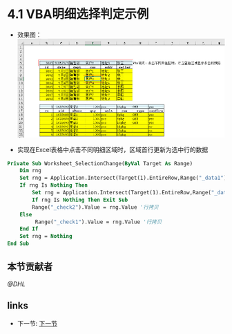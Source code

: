 # 4.1 VBA明细选择判定示例
* 效果图：  
![](/images/4.1.1.jpg?raw=true)

* 实现在Excel表格中点击不同明细区域时，区域首行更新为选中行的数据  
```vb
Private Sub Worksheet_SelectionChange(ByVal Target As Range)    
    Dim rng
    Set rng = Application.Intersect(Target(1).EntireRow,Range("_data1")) '检查是否为data1行区域    
    If rng Is Nothing Then
        Set rng = Application.Intersect(Target(1).EntireRow,Range("_data2")) '检查是否为data2行区域
        If rng Is Nothing Then Exit Sub
        Range("_check2").Value = rng.Value '行拷贝
    Else
         Range("_check1").Value = rng.Value '行拷贝
    End If
    Set rng = Nothing	
End Sub
```

## 本节贡献者
*@DHL*
 
## links
  * 下一节: [下一节](<04.2.md>)
